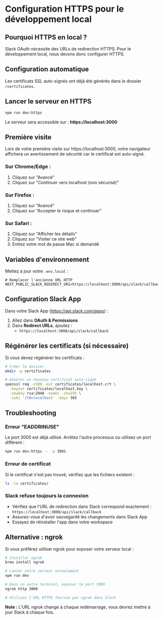 # Configuration HTTPS pour le développement local

## Pourquoi HTTPS en local ?

Slack OAuth nécessite des URLs de redirection HTTPS. Pour le développement local, nous devons donc configurer HTTPS.

## Configuration automatique

Les certificats SSL auto-signés ont déjà été générés dans le dossier `/certificates`.

## Lancer le serveur en HTTPS

```bash
npm run dev:https
```

Le serveur sera accessible sur : **https://localhost:3000**

## Première visite

Lors de votre première visite sur https://localhost:3000, votre navigateur affichera un avertissement de sécurité car le certificat est auto-signé.

### Sur Chrome/Edge :
1. Cliquez sur "Avancé"
2. Cliquez sur "Continuer vers localhost (non sécurisé)"

### Sur Firefox :
1. Cliquez sur "Avancé"
2. Cliquez sur "Accepter le risque et continuer"

### Sur Safari :
1. Cliquez sur "Afficher les détails"
2. Cliquez sur "Visiter ce site web"
3. Entrez votre mot de passe Mac si demandé

## Variables d'environnement

Mettez à jour votre `.env.local` :

```env
# Remplacer l'ancienne URL HTTP
NEXT_PUBLIC_SLACK_REDIRECT_URI=https://localhost:3000/api/slack/callback
```

## Configuration Slack App

Dans votre Slack App (https://api.slack.com/apps) :

1. Allez dans **OAuth & Permissions**
2. Dans **Redirect URLs**, ajoutez :
   - `https://localhost:3000/api/slack/callback`

## Régénérer les certificats (si nécessaire)

Si vous devez régénérer les certificats :

```bash
# Créer le dossier
mkdir -p certificates

# Générer un nouveau certificat auto-signé
openssl req -x509 -out certificates/localhost.crt \
  -keyout certificates/localhost.key \
  -newkey rsa:2048 -nodes -sha256 \
  -subj '/CN=localhost' -days 365
```

## Troubleshooting

### Erreur "EADDRINUSE"
Le port 3000 est déjà utilisé. Arrêtez l'autre processus ou utilisez un port différent :
```bash
npm run dev:https -- -p 3001
```

### Erreur de certificat
Si le certificat n'est pas trouvé, vérifiez que les fichiers existent :
```bash
ls -la certificates/
```

### Slack refuse toujours la connexion
- Vérifiez que l'URL de redirection dans Slack correspond exactement : `https://localhost:3000/api/slack/callback`
- Assurez-vous d'avoir sauvegardé les changements dans Slack App
- Essayez de réinstaller l'app dans votre workspace

## Alternative : ngrok

Si vous préférez utiliser ngrok pour exposer votre serveur local :

```bash
# Installer ngrok
brew install ngrok

# Lancer votre serveur normalement
npm run dev

# Dans un autre terminal, exposer le port 3000
ngrok http 3000

# Utilisez l'URL HTTPS fournie par ngrok dans Slack
```

**Note :** L'URL ngrok change à chaque redémarrage, vous devrez mettre à jour Slack à chaque fois.